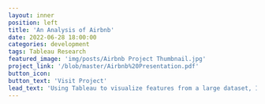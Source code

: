 ```yaml
---
layout: inner
position: left
title: 'An Analysis of Airbnb'
date: 2022-06-28 18:00:00
categories: development
tags: Tableau Research
featured_image: 'img/posts/Airbnb Project Thumbnail.jpg'
project_link: '/blob/master/Airbnb%20Presentation.pdf'
button_icon:
button_text: 'Visit Project'
lead_text: 'Using Tableau to visualize features from a large dataset, I conducted a research project investigating the impact of Airbnb on housing markets in Los Angeles.'
---
```

